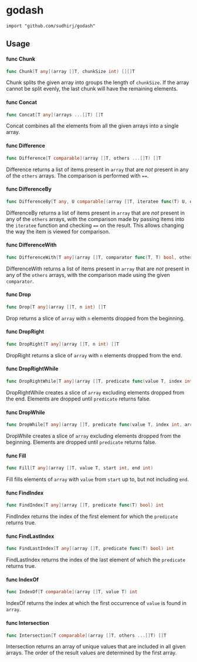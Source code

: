 # godash

    import "github.com/sudhirj/godash"


## Usage

#### func  Chunk

```go
func Chunk[T any](array []T, chunkSize int) [][]T
```
Chunk splits the given array into groups the length of `chunkSize`. If the array
cannot be split evenly, the last chunk will have the remaining elements.

#### func  Concat

```go
func Concat[T any](arrays ...[]T) []T
```
Concat combines all the elements from all the given arrays into a single array.

#### func  Difference

```go
func Difference[T comparable](array []T, others ...[]T) []T
```
Difference returns a list of items present in `array` that are *not* present in
any of the `others` arrays. The comparison is performed with `==`.

#### func  DifferenceBy

```go
func DifferenceBy[T any, U comparable](array []T, iteratee func(T) U, others ...[]T) []T
```
DifferenceBy returns a list of items present in `array` that are *not* present
in any of the `others` arrays, with the comparison made by passing items into
the `iteratee` function and checking `==` on the result. This allows changing
the way the item is viewed for comparison.

#### func  DifferenceWith

```go
func DifferenceWith[T any](array []T, comparator func(T, T) bool, others ...[]T) []T
```
DifferenceWith returns a list of items present in `array` that are *not* present
in any of the `others` arrays, with the comparison made using the given
`comparator`.

#### func  Drop

```go
func Drop[T any](array []T, n int) []T
```
Drop returns a slice of `array` with `n` elements dropped from the beginning.

#### func  DropRight

```go
func DropRight[T any](array []T, n int) []T
```
DropRight returns a slice of `array` with `n` elements dropped from the end.

#### func  DropRightWhile

```go
func DropRightWhile[T any](array []T, predicate func(value T, index int, array []T) bool) []T
```
DropRightWhile creates a slice of `array` excluding elements dropped from the
end. Elements are dropped until `predicate` returns false.

#### func  DropWhile

```go
func DropWhile[T any](array []T, predicate func(value T, index int, array []T) bool) []T
```
DropWhile creates a slice of `array` excluding elements dropped from the
beginning. Elements are dropped until `predicate` returns false.

#### func  Fill

```go
func Fill[T any](array []T, value T, start int, end int)
```
Fill fills elements of `array` with `value` from `start` up to, but not
including `end`.

#### func  FindIndex

```go
func FindIndex[T any](array []T, predicate func(T) bool) int
```
FindIndex returns the index of the first element for which the `predicate`
returns true.

#### func  FindLastIndex

```go
func FindLastIndex[T any](array []T, predicate func(T) bool) int
```
FindLastIndex returns the index of the last element of which the `predicate`
returns true.

#### func  IndexOf

```go
func IndexOf[T comparable](array []T, value T) int
```
IndexOf returns the index at which the first occurrence of `value` is found in
`array`.

#### func  Intersection

```go
func Intersection[T comparable](array []T, others ...[]T) []T
```
Intersection returns an array of unique values that are included in all given
arrays. The order of the result values are determined by the first array.
